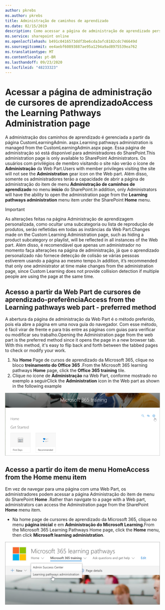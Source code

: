 ```yaml
---
author: pkrebs
ms.author: pkrebs
title: Administração de caminhos de aprendizado
ms.date: 02/15/2019
description: Como acessar a página de administração de aprendizado personalizada na Web Part ou no menu
ms.service: sharepoint online
ms.openlocfilehash: b491c0416573ddf3be6cda3afc8182cdc746649d
ms.sourcegitcommit: ee4aebf60893887ae95a1294a9ad8975539ea762
ms.translationtype: MT
ms.contentlocale: pt-BR
ms.lasthandoff: 09/23/2020
ms.locfileid: "48233323"
---
```

# <a name="access-the-learning-pathways-administration-page"></a><span data-ttu-id="c869d-103">Acessar a página de administração de cursores de aprendizado</span><span class="sxs-lookup"><span data-stu-id="c869d-103">Access the Learning Pathways Administration page</span></span>

<span data-ttu-id="c869d-104">A administração dos caminhos de aprendizado é gerenciada a partir da página CustomLearningAdmin. aspx.</span><span class="sxs-lookup"><span data-stu-id="c869d-104">Learning pathways administration is managed from the CustomLearningAdmin.aspx page.</span></span> <span data-ttu-id="c869d-105">Essa página de administração só está disponível para administradores do SharePoint.</span><span class="sxs-lookup"><span data-stu-id="c869d-105">This administration page is only available to SharePoint Administrators.</span></span> <span data-ttu-id="c869d-106">Os usuários com privilégios de membro visitando o site não verão o ícone de **Administração** da Web Part.</span><span class="sxs-lookup"><span data-stu-id="c869d-106">Users with member privileges visiting the site will not see the **Administration** gear icon on the Web part.</span></span> <span data-ttu-id="c869d-107">Além disso, somente os administradores terão a capacidade de abrir a página de administração do item de menu **Administração de caminhos de aprendizado** no menu **início** do SharePoint.</span><span class="sxs-lookup"><span data-stu-id="c869d-107">In addition, only Administrators will have the ability to open the administration page from the **Learning pathways administration** menu item under the SharePoint **Home** menu.</span></span> 

> [!IMPORTANT]
> <span data-ttu-id="c869d-108">As alterações feitas na página Administração de aprendizagem personalizada, como ocultar uma subcategoria ou lista de reprodução de produtos, serão refletidas em todas as instâncias da Web Part.</span><span class="sxs-lookup"><span data-stu-id="c869d-108">Changes made on the Custom Learning Administration page, such as hiding a product subcategory or playlist, will be reflected in all instances of the Web part.</span></span> <span data-ttu-id="c869d-109">Além disso, é recomendável que apenas um administrador no momento faça alterações na página de administração, já que o aprendizado personalizado não fornece detecção de colisão se várias pessoas estiverem usando a página ao mesmo tempo.</span><span class="sxs-lookup"><span data-stu-id="c869d-109">In addition, it’s recommended that only one administrator at time make changes from the administration page, since Custom Learning does not provide collision detection if multiple people are using the page at the same time.</span></span>  

## <a name="access-from-the-learning-pathways-web-part---preferred-method"></a><span data-ttu-id="c869d-110">Acesso a partir da Web Part de cursores de aprendizado-preferência</span><span class="sxs-lookup"><span data-stu-id="c869d-110">Access from the Learning pathways web part - preferred method</span></span>
<span data-ttu-id="c869d-111">A abertura da página de administração da Web Part é o método preferido, pois ela abre a página em uma nova guia do navegador. Com esse método, é fácil virar de frente e para trás entre as páginas com guias para verificar ou modificar seu trabalho.</span><span class="sxs-lookup"><span data-stu-id="c869d-111">Opening the Administration page from the web part is the preferred method since it opens the page in a new browser tab. With this method, it's easy to flip back and forth between the tabbed pages to check or modify your work.</span></span>  

1. <span data-ttu-id="c869d-112">Na **Home** Page de cursos de aprendizado da Microsoft 365, clique no bloco **treinamento do Office 365** .</span><span class="sxs-lookup"><span data-stu-id="c869d-112">From the Microsoft 365 learning pathways **Home** page, click the **Office 365 training** tile.</span></span>
2. <span data-ttu-id="c869d-113">Clique no ícone de **Administração** na Web Part, conforme mostrado no exemplo a seguir</span><span class="sxs-lookup"><span data-stu-id="c869d-113">Click the **Administration** icon in the Web part as shown in the following example</span></span>  

![cg-adminaccbtn.png](media/cg-adminaccbtn.png)

## <a name="access-from-the-home-menu-item"></a><span data-ttu-id="c869d-115">Acesso a partir do item de menu Home</span><span class="sxs-lookup"><span data-stu-id="c869d-115">Access from the Home menu item</span></span>
<span data-ttu-id="c869d-116">Em vez de navegar para uma página com uma Web Part, os administradores podem acessar a página Administração do item de menu do SharePoint **Home** .</span><span class="sxs-lookup"><span data-stu-id="c869d-116">Rather than navigate to a page with a Web part, administrators can access the Adminstration page from the SharePoint **Home** menu item.</span></span> 

- <span data-ttu-id="c869d-117">Na home page de cursores de aprendizado da Microsoft 365, clique no menu **página inicial** e em **Administração do Microsoft Learning**.</span><span class="sxs-lookup"><span data-stu-id="c869d-117">From the Microsoft 365 Learning Pathways Home page, click the **Home** menu, then click **Microsoft learning administration**.</span></span>

![cg-adminaccmenu.png](media/cg-adminaccmenu.png)